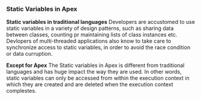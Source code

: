 ### Static Variables in Apex

**Static variables in traditional languages**
Developers are accustomed to use static variables in a variety of design patterns, such as sharing data between classes, counting pr maintaining lists of class instances etc.
Devlopers of multi-threaded applications also know to take care to synchronize access to static variables, in order to avoid the race condition or data curruption.

**Except for Apex**
The Static variables in Apex is different from traditional languages and has huge impact the way they are used.
In other words, static variables can only be accessed from within the execution context in which they are created and are deleted when the execution context complestes.


